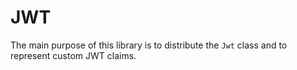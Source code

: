 # JWT

The main purpose of this library is to distribute the `Jwt` class and to represent custom JWT
claims.
